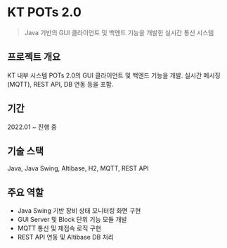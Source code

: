 # KT POTs 2.0

> Java 기반의 GUI 클라이언트 및 백엔드 기능을 개발한 실시간 통신 시스템

## 프로젝트 개요
KT 내부 시스템 POTs 2.0의 GUI 클라이언트 및 백엔드 기능을 개발. 실시간 메시징(MQTT), REST API, DB 연동 등을 포함.

## 기간
2022.01 ~ 진행 중

## 기술 스택
Java, Java Swing, Altibase, H2, MQTT, REST API

## 주요 역할
- Java Swing 기반 장비 상태 모니터링 화면 구현
- GUI Server 및 Block 단위 기능 모듈 개발
- MQTT 통신 및 재접속 로직 구현
- REST API 연동 및 Altibase DB 처리
